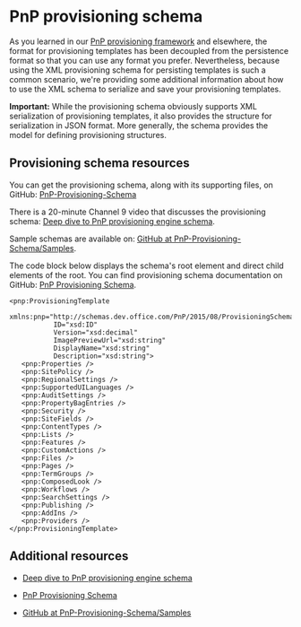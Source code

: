 # PnP provisioning schema

As you learned in our [PnP provisioning framework](pnp-provisioning-framework.md) and elsewhere, the format for provisioning templates has been decoupled from the persistence format so that you can use any format you prefer. Nevertheless, because using the XML provisioning schema for persisting templates is such a common scenario, we're providing some additional information about how to use the XML schema to serialize and save your provisioning templates.

**Important:** While the provisioning schema obviously supports XML serialization of provisioning templates, it also provides the structure for serialization in JSON format. More generally, the schema provides the model for defining provisioning structures.

## Provisioning schema resources

You can get the provisioning schema, along with its supporting files, on GitHub: [PnP-Provisioning-Schema](https://github.com/SharePoint/PnP-Provisioning-Schema)

There is a 20-minute Channel 9 video that discusses the provisioning schema: [Deep dive to PnP provisioning engine schema](https://channel9.msdn.com/blogs/OfficeDevPnP/Deep-dive-to-PnP-provisioning-engine-schema).

Sample schemas are available on: [GitHub at PnP-Provisioning-Schema/Samples](https://github.com/SharePoint/PnP-Provisioning-Schema/tree/master/Samples).

The code block below displays the schema's root element and direct child elements of the root. You can find provisioning schema documentation on GitHub: [PnP Provisioning Schema](https://github.com/SharePoint/PnP-Sites-Core/blob/dev/Core/Tools/OfficeDevPnP.Core.Tools.DocsGenerator/OfficeDevPnP.Core.Tools.DocsGenerator/ProvisioningSchema-2015-08.md).

```
<pnp:ProvisioningTemplate
           xmlns:pnp="http://schemas.dev.office.com/PnP/2015/08/ProvisioningSchema"
           ID="xsd:ID"
           Version="xsd:decimal"
           ImagePreviewUrl="xsd:string"
           DisplayName="xsd:string"
           Description="xsd:string">
   <pnp:Properties />
   <pnp:SitePolicy />
   <pnp:RegionalSettings />
   <pnp:SupportedUILanguages />
   <pnp:AuditSettings />
   <pnp:PropertyBagEntries />
   <pnp:Security />
   <pnp:SiteFields />
   <pnp:ContentTypes />
   <pnp:Lists />
   <pnp:Features />
   <pnp:CustomActions />
   <pnp:Files />
   <pnp:Pages />
   <pnp:TermGroups />
   <pnp:ComposedLook />
   <pnp:Workflows />
   <pnp:SearchSettings />
   <pnp:Publishing />
   <pnp:AddIns />
   <pnp:Providers />
</pnp:ProvisioningTemplate>
```

## Additional resources
<a name="bk_addresources"> </a>

- [Deep dive to PnP provisioning engine schema](https://channel9.msdn.com/blogs/OfficeDevPnP/Deep-dive-to-PnP-provisioning-engine-schema)
    
- [PnP Provisioning Schema](https://github.com/SharePoint/PnP-Sites-Core/blob/dev/Core/Tools/OfficeDevPnP.Core.Tools.DocsGenerator/OfficeDevPnP.Core.Tools.DocsGenerator/ProvisioningSchema-2015-08.md)
    
- [GitHub at PnP-Provisioning-Schema/Samples](https://github.com/SharePoint/PnP-Provisioning-Schema/tree/master/Samples)
